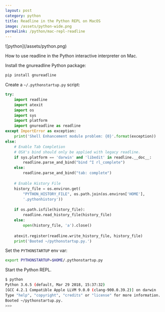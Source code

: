 ```yaml
---
layout: post
category: python
title: Readline in the Python REPL on MacOS
image: /assets/python-wide.png
permalink: /python/mac-repl-readline
---
```

<div class="wide-logos" markdown="1">
![python](/assets/python.png)
</div>

How to use readline in the Python interactive interpreter on Mac.

Install the gnureadline Python package:
```sh
pip install gnureadline
```

Create a `~/.pythonstartup.py` script:
```python
try:
    import readline
    import atexit
    import os
    import sys
    import platform
    import gnureadline as readline
except ImportError as exception:
    print('Shell Enhancement module problem: {0}'.format(exception))
else:
    # Enable Tab Completion
    # OSX's bind should only be applied with legacy readline.
    if sys.platform == 'darwin' and 'libedit' in readline.__doc__:
        readline.parse_and_bind("bind ^I rl_complete")
    else:
        readline.parse_and_bind("tab: complete")

    # Enable History File
    history_file = os.environ.get(
        "PYTHON_HISTORY_FILE", os.path.join(os.environ['HOME'],
        '.pythonhistory'))

    if os.path.isfile(history_file):
        readline.read_history_file(history_file)
    else:
        open(history_file, 'a').close()

    atexit.register(readline.write_history_file, history_file)
    print('Booted ~/pythonstartup.py.')
```

Set the `PYTHONSTARTUP` env var:
```sh
export PYTHONSTARTUP=$HOME/.pythonstartup.py
```

Start the Python REPL.
```sh
$ python
Python 3.6.5 (default, Mar 29 2018, 15:37:32)
[GCC 4.2.1 Compatible Apple LLVM 9.0.0 (clang-900.0.39.2)] on darwin
Type "help", "copyright", "credits" or "license" for more information.
Booted ~/pythonstartup.py.
>>>
```
